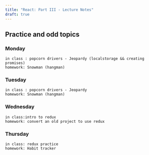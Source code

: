 ```yaml
---
title: "React: Part III - Lecture Notes"
draft: true
---
```




## Practice and odd topics 

### Monday
    in class : popcorn drivers - Jeopardy (localstorage && creating promises)
    homework: Snowman (hangman)

### Tuesday
    in class : popcorn drivers - Jeopardy 
    homework: Snowman (hangman)

### Wednesday 
    in class:intro to redux
    homework: convert an old project to use redux
### Thursday
    in class: redux practice
    homework: Habit tracker